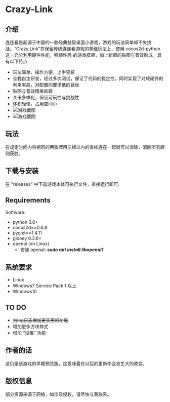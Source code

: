 # Crazy-Link
## 介绍
连连看是起源于中国的一款经典益智桌面小游戏，游戏的玩法简单却不失挑战。“Crazy Link”在保留传统连连看游戏的基础玩法上，使用 cocos2d-python这一充分利用硬件性能，移植性高
的游戏框架，加上新颖的贴图与音效制成。具有以下特点:
- 玩法简单，操作方便，上手容易
- 全程自主研发，经过多次测试，保证了代码的稳定性，同时实现了对软硬件的利用率高，对配置的要求低的目标
- 贴图与音效精美新颖
- 关卡多样化，保证可玩性与挑战性
- 体积轻便，占用空间小
- ![游戏截图](https://s2.loli.net/2021/12/13/QfmWDaPh7zjqFrY.png)
- ![游戏截图](https://s2.loli.net/2021/12/13/wKRH7oPn8C46rNy.png)

## 玩法
在规定时间内将相同的两张牌用三根以内的直线连在一起就可以消除，消除所有牌则获胜。
## 下载与安装
在 "releases" 中下载游戏本体可执行文件，直接运行即可.
## Requirements
Software:
- python 3.6+ 
- cocos2d==0.6.8
- pyglet==1.4.11
- glooey 0.3.6+
- openal (on Linux)
  - 安装 openal:  ***sudo apt install libopenal1***
## 系统要求
- Linux
- Windows7 Service Pack 1  以上 
- Windows10

## TO DO
- ~~为log日志增加更实用的功能~~
- 增加更多方块样式
- 增加 “设置” 功能
## 作者的话
这仍是该游戏的早期预览版，这意味着在以后的更新中会发生大的改变。
## 版权信息
部分资源来源于网络，如涉及侵权，请尽快与我联系。

